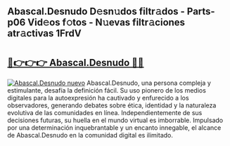 ## Abascal.Desnudo D𝚎sn𝚞dos filtr𝚊dos - Parts-p06 Vid𝚎os f𝚘tos - N𝚞evas filtr𝚊ciones atr𝚊ctivas 1FrdV

# <h2><a href="http://mb6xc0g.tromn.icu/?c=Abascal.Desnudo">🔗👉👉👉 Abascal.Desnudo 🔗🔗</a></h2>

[![Abascal.Desnudo nuevo](https://i.imgur.com/pEAQMta.gif)](http://mb6xc0g.tromn.icu/?c=Abascal.Desnudo)
Abascal.Desnudo, una persona compleja y estimulante, desafía la definición fácil. Su uso pionero de los medios digitales para la autoexpresión ha cautivado y enfurecido a los observadores, generando debates sobre ética, identidad y la naturaleza evolutiva de las comunidades en línea. Independientemente de sus decisiones futuras, su huella en el mundo virtual es imborrable. Impulsado por una determinación inquebrantable y un encanto innegable, el alcance de Abascal.Desnudo en la comunidad digital es ilimitado.
